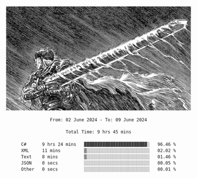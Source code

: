 <!-- Profile image -->
<p align="center">
 <img src="assets/bpD2ohb.png" width="1080px">
</p>
<!-- Profile image end -->

<div align="center">
<!--START_SECTION:waka-->

```txt
From: 02 June 2024 - To: 09 June 2024

Total Time: 9 hrs 45 mins

C#      9 hrs 24 mins   ▓▓▓▓▓▓▓▓▓▓▓▓▓▓▓▓▓▓▓▓▓▓▓▓░   96.46 %
XML     11 mins         ▒░░░░░░░░░░░░░░░░░░░░░░░░   02.02 %
Text    8 mins          ▒░░░░░░░░░░░░░░░░░░░░░░░░   01.46 %
JSON    0 secs          ░░░░░░░░░░░░░░░░░░░░░░░░░   00.05 %
Other   0 secs          ░░░░░░░░░░░░░░░░░░░░░░░░░   00.01 %
```

<!--END_SECTION:waka-->
</div>
